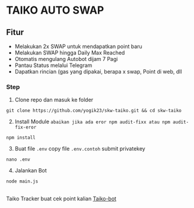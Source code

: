 # TAIKO AUTO SWAP
## Fitur
- Melakukan 2x SWAP untuk mendapatkan point baru
- Melakukan SWAP hingga Daily Max Reached
- Otomatis mengulang Autobot dijam 7 Pagi
- Pantau Status melalui Telegram
- Dapatkan rincian (gas yang dipakai, berapa x swap, Point di web, dll

### Step

1. Clone repo dan masuk ke folder
```
git clone https://github.com/yogik23/skw-taiko.git && cd skw-taiko
```
2. Install Module `abaikan jika ada eror npm audit-fixx atau npm audit-fix-eror`
```
npm install
```
3. Buat file `.env` copy file `.env.contoh` submit privatekey
```
nano .env
```
4. Jalankan Bot
```
node main.js
```
\
Taiko Tracker buat cek point kalian
[Taiko-bot](https://t.me/taikoxnxxbot)
